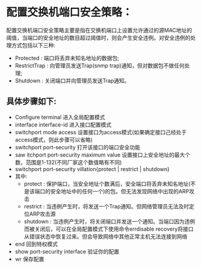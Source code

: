 # 配置交换机端口安全策略：
  配置交换机端口安全策略主要是指在交换机端口上设置允许通过的源MAC地址的阈值，当端口的安全地址的数目超过阈值时，则会产生安全违例。对安全违例的处理方式包括以下三种:
* Protected : 端口将丢弃未知名地址的数据包;
* RestrictTrap : 向管理员发送Trap(snmp trap)通知，但对数据包不做任何处理;
* Shutdown : 关闭端口并向管理员发送Trap通知。

## 具体步骤如下:

  * Configure terminal 进入全局配置模式
  * interface interface-id 进入接口配置模式
  * switchport mode access 设置接口为access模式(如果确定接口己经处于access模式，则此步骤可以省略)
  * switchport port-security 打开该接口的端口安全功能
  * saw itchport port-security maximum value 设置接口上安全地址的最大个数，范围是1-132(不同厂家这个数值略有不同)
  * switchport port-security villation{protect | restrict | shutdown}
  * 其中:
    * protect : 保护端口，当安全地址个数满后，安全端口将丢弃未知名地址(不是该端口的安全地址中的任何一个)的包。但无法发现网络中出现的ARP攻击
    * restrict : 当违例产生时，将发送一个Trap通知。但网络管理员无法及时定位ARP攻击源
    * shutdown : 当违例产生时，将关闭端口并发送一个通知。当端口因为违例而被关闭后，可以在全局配置模式下使用命令errdisable recovery将接口从错误状态中恢复过来。但会导致网络中其他正常主机无法连接到网络
  * end 回到特权模式
  * show port-security interface 验证你的配置
  * wr 保存配置
  


